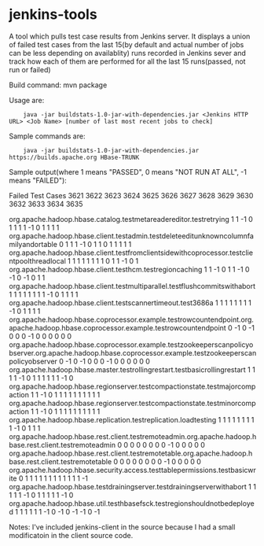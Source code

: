 jenkins-tools
=============

A tool which pulls test case results from Jenkins server. It displays a union of failed test cases from the last 15(by default and actual number of jobs can be less depending on availablity) runs recorded in Jenkins sever and track how each of them are performed for all the last 15 runs(passed, not run or failed)

Build command:
       mvn package

Usage are: 

        java -jar buildstats-1.0-jar-with-dependencies.jar <Jenkins HTTP URL> <Job Name> [number of last most recent jobs to check]

Sample commands are:

        java -jar buildstats-1.0-jar-with-dependencies.jar https://builds.apache.org HBase-TRUNK

Sample output(where 1 means "PASSED", 0 means "NOT RUN AT ALL", -1 means "FAILED"):

Failed Test Cases              3621 3622 3623 3624 3625 3626 3627 3628 3629 3630 3632 3633 3634 3635

org.apache.hadoop.hbase.catalog.testmetareadereditor.testretrying    1    1   -1    0    1    1    1    1   -1    0    1    1    1    1
org.apache.hadoop.hbase.client.testadmin.testdeleteeditunknowncolumnfamilyandortable    0    1    1    1   -1    0    1    1    0    1    1    1    1    1
org.apache.hadoop.hbase.client.testfromclientsidewithcoprocessor.testclientpoolthreadlocal    1    1    1    1    1    1    1    1    0    1    1   -1    0    1
org.apache.hadoop.hbase.client.testhcm.testregioncaching    1    1   -1    0    1    1   -1    0   -1    0   -1    0    1    1
org.apache.hadoop.hbase.client.testmultiparallel.testflushcommitswithabort    1    1    1    1    1    1    1    1   -1    0    1    1    1    1
org.apache.hadoop.hbase.client.testscannertimeout.test3686a    1    1    1    1    1    1    1    1   -1    0    1    1    1    1
org.apache.hadoop.hbase.coprocessor.example.testrowcountendpoint.org.apache.hadoop.hbase.coprocessor.example.testrowcountendpoint    0   -1    0   -1    0    0    0   -1    0    0    0    0    0    0
org.apache.hadoop.hbase.coprocessor.example.testzookeeperscanpolicyobserver.org.apache.hadoop.hbase.coprocessor.example.testzookeeperscanpolicyobserver    0   -1    0   -1    0    0    0   -1    0    0    0    0    0    0
org.apache.hadoop.hbase.master.testrollingrestart.testbasicrollingrestart    1    1    1    1   -1    0    1    1    1    1    1    1   -1    0
org.apache.hadoop.hbase.regionserver.testcompactionstate.testmajorcompaction    1    1   -1    0    1    1    1    1    1    1    1    1    1    1
org.apache.hadoop.hbase.regionserver.testcompactionstate.testminorcompaction    1    1   -1    0    1    1    1    1    1    1    1    1    1    1
org.apache.hadoop.hbase.replication.testreplication.loadtesting    1    1    1    1    1    1    1    1    1   -1    0    1    1    1
org.apache.hadoop.hbase.rest.client.testremoteadmin.org.apache.hadoop.hbase.rest.client.testremoteadmin    0    0    0    0    0    0    0    0   -1    0    0    0    0    0
org.apache.hadoop.hbase.rest.client.testremotetable.org.apache.hadoop.hbase.rest.client.testremotetable    0    0    0    0    0    0    0    0   -1    0    0    0    0    0
org.apache.hadoop.hbase.security.access.testtablepermissions.testbasicwrite    0    1    1    1    1    1    1    1    1    1    1    1    1   -1
org.apache.hadoop.hbase.testdrainingserver.testdrainingserverwithabort    1    1    1    1    1   -1    0    1    1    1    1    1   -1    0
org.apache.hadoop.hbase.util.testhbasefsck.testregionshouldnotbedeployed    1    1    1    1    1    1   -1    0   -1    0   -1   -1    0   -1


Notes: I've included jenkins-client in the source because I had a small modificatoin in the client source code.

